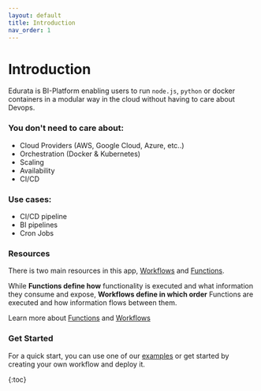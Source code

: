 ```yaml
---
layout: default
title: Introduction
nav_order: 1
---
```


# Introduction

Edurata is BI-Platform enabling users to run `node.js`, `python` or docker containers in a modular way in the cloud without having to care about Devops.

### You don't need to care about:

- Cloud Providers (AWS, Google Cloud, Azure, etc..)
- Orchestration (Docker & Kubernetes)
- Scaling
- Availability
- CI/CD

### Use cases:

- CI/CD pipeline
- BI pipelines
- Cron Jobs

### Resources

There is two main resources in this app, [Workflows](https://docs.edurata.com/pages/workflows.html) and [Functions](https://docs.edurata.com/pages/workflows.html).

While **Functions define how** functionality is executed and what information they consume and expose, **Workflows define in which order** Functions are executed and how information flows between them.

Learn more about [Functions](pages/functions/index.md) and
[Workflows](pages/workflows/index.md)

### Get Started

For a quick start, you can use one of our [examples](pages/examples/index.md) or get started by creating your own workflow and deploy it.

{:toc}
